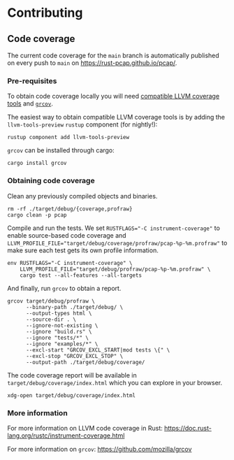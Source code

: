 # Contributing

## Code coverage

The current code coverage for the `main` branch is automatically published on every push to `main` on https://rust-pcap.github.io/pcap/.

### Pre-requisites

To obtain code coverage locally you will need [compatible LLVM coverage tools](https://doc.rust-lang.org/rustc/instrument-coverage.html#installing-llvm-coverage-tools) and [`grcov`](https://github.com/mozilla/grcov).

The easiest way to obtain compatible LLVM coverage tools is by adding the `llvm-tools-preview` `rustup` component (for nightly!):
```
rustup component add llvm-tools-preview
```

`grcov` can be installed through cargo:
```
cargo install grcov
```

### Obtaining code coverage

Clean any previously compiled objects and binaries.
```
rm -rf ./target/debug/{coverage,profraw}
cargo clean -p pcap
```

Compile and run the tests. We set `RUSTFLAGS="-C instrument-coverage"` to enable source-based code coverage and `LLVM_PROFILE_FILE="target/debug/coverage/profraw/pcap-%p-%m.profraw"` to make sure each test gets its own profile information.
```
env RUSTFLAGS="-C instrument-coverage" \
    LLVM_PROFILE_FILE="target/debug/profraw/pcap-%p-%m.profraw" \
    cargo test --all-features --all-targets
```

And finally, run `grcov` to obtain a report.
```
grcov target/debug/profraw \
      --binary-path ./target/debug/ \
      --output-types html \
      --source-dir . \
      --ignore-not-existing \
      --ignore "build.rs" \
      --ignore "tests/*" \
      --ignore "examples/*" \
      --excl-start "GRCOV_EXCL_START|mod tests \{" \
      --excl-stop "GRCOV_EXCL_STOP" \
      --output-path ./target/debug/coverage/
```

The code coverage report will be available in `target/debug/coverage/index.html` which you can explore in your browser.
```
xdg-open target/debug/coverage/index.html
```

### More information

For more information on LLVM code coverage in Rust: https://doc.rust-lang.org/rustc/instrument-coverage.html

For more information on `grcov`: https://github.com/mozilla/grcov
